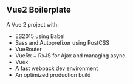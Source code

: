 Vue2 Boilerplate
----------------


A Vue 2 project with:

- ES2015 using Babel 
- Sass and Autoprefixer using PostCSS
- VueRouter
- VueRx + RxJS for Ajax and managing async.
- Vuex
- A fast webpack dev environment
- An optimized production build